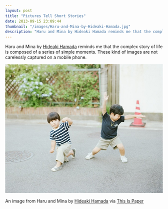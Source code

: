 ```yaml
---
layout: post
title: "Pictures Tell Short Stories"
date: 2013-09-15 23:09:44
thumbnail: "/images/Haru-and-Mina-by-Hideaki-Hamada.jpg"
description: "Haru and Mina by Hideaki Hamada reminds me that the complex story of life is composed of a series of simple moments."
---
```

Haru and Mina by <a href="http://www.hideakihamada.com/" taget="_blank">Hideaki Hamada</a> reminds me that the complex story of life is composed of a series of simple moments. These kind of images are not carelessly captured on a mobile phone.

<img src="/images/Haru-and-Mina-by-Hideaki-Hamada.jpg" alt="An image from Haru and Mina by Hideaki Hamada" />
<p class="image-caption">An image from Haru and Mina by <a href="http://www.hideakihamada.com/" taget="_blank">Hideaki Hamada</a> via <a href="http://thisispaper.com/Hideaki-Hamada-Haru-and-Mina" traget="_blank">This Is Paper</a></p>